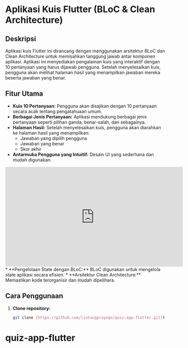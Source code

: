 # Aplikasi Kuis Flutter (BLoC & Clean Architecture)

## Deskripsi

Aplikasi kuis Flutter ini dirancang dengan menggunakan arsitektur BLoC dan Clean Architecture untuk memisahkan tanggung jawab antar komponen aplikasi. Aplikasi ini menyediakan pengalaman kuis yang interaktif dengan 10 pertanyaan yang harus dijawab pengguna. Setelah menyelesaikan kuis, pengguna akan melihat halaman hasil yang menampilkan jawaban mereka beserta jawaban yang benar.

## Fitur Utama

* **Kuis 10 Pertanyaan:** Pengguna akan disajikan dengan 10 pertanyaan secara acak tentang pengatahuaan umum.
* **Berbagai Jenis Pertanyaan:** Aplikasi mendukung berbagai jenis pertanyaan seperti pilihan ganda, benar-salah, dan sebagainya.
* **Halaman Hasil:** Setelah menyelesaikan kuis, pengguna akan diarahkan ke halaman hasil yang menampilkan:
  * Jawaban yang dipilih pengguna
  * Jawaban yang benar
  * Skor akhir
* **Antarmuka Pengguna yang Intuitif:** Desain UI yang sederhana dan mudah digunakan.
<iframe width="560" height="315" src="https://www.youtube.com/watch?v=Lw7D7MuoJJA" frameborder="0" allowfullscreen></iframe>
* **Pengelolaan State dengan BLoC:** BLoC digunakan untuk mengelola state aplikasi secara efisien.
* **Arsitektur Clean Architecture:** Memastikan kode terorganisir dan mudah dipelihara.

## Cara Penggunaan

1. **Clone repository:**
   ```bash
   git clone [https://github.com/lintangprayogo/quiz-app-flutter.git](https://github.com/lintangprayogo/quiz-app-flutter.git)   
# quiz-app-flutter
